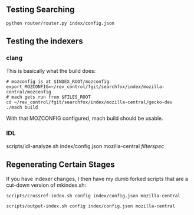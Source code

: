 
## Testing Searching

```
python router/router.py index/config.json
```

## Testing the indexers

### clang

This is basically what the build does:
```
# mozconfig is at $INDEX_ROOT/mozconfig
export MOZCONFIG=~/rev_control/fgit/searchfox/index/mozilla-central/mozconfig
# mach gets run from $FILES_ROOT
cd ~/rev_control/fgit/searchfox/index/mozilla-central/gecko-dev
./mach build
```
With that MOZCONFIG configured, mach build should be usable.

### IDL

scripts/idl-analyze.sh index/config.json mozilla-central *filterspec*

## Regenerating Certain Stages

If you have indexer changes, I then have my dumb forked scripts that are a
cut-down version of mkindex.sh:

```
scripts/crossref-index.sh config index/config.json mozilla-central

scripts/output-index.sh config index/config.json mozilla-central
```
